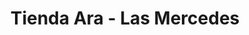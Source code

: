 ---
title: "Tienda Ara - Las Mercedes"
url: /barranquilla/tienda-ara-las-mercedes/
shop: supermercado
---